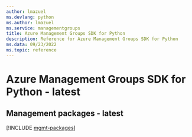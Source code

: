```yaml
---
author: lmazuel
ms.devlang: python
ms.author: lmazuel
ms.service: managementgroups
title: Azure Management Groups SDK for Python
description: Reference for Azure Management Groups SDK for Python
ms.data: 09/23/2022
ms.topic: reference
---
```

# Azure Management Groups SDK for Python - latest

## Management packages - latest
[!INCLUDE [mgmt-packages](management-groups-mgmt-index.md)]